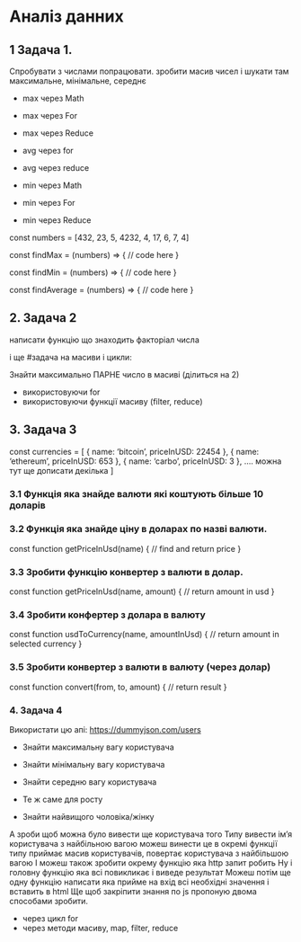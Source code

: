  # Аналіз данних 
 
 ## 1 Задача 1. 
 
  Спробувати з числами попрацювати. зробити масив чисел і шукати там максимальне, мінімальне, середнє

 - max через Math
- max через For
- max через Reduce

- avg через for
- avg через reduce

- min через Math
- min через For
- min через Reduce

const numbers = [432, 23, 5, 4232, 4, 17, 6, 7, 4]

const findMax = (numbers) => {
    // code here
}

const findMin = (numbers) => {
    // code here
}

const findAverage = (numbers) => {
    // code here
}

## 2. Задача 2 
написати функцію що знаходить факторіал числа

і ще #задача на масиви і цикли:

Знайти максимально ПАРНЕ число в масиві (ділиться на 2)
- використовуючи for
- використовуючи функції масиву (filter, reduce)


## 3. Задача 3
const currencies = [
    { name: ‘bitcoin’, priceInUSD: 22454 },
    { name: ‘ethereum’, priceInUSD: 653 },
    { name: ‘carbo’, priceInUSD: 3 },
    …. можна тут ще дописати декілька
]

### 3.1 Функція яка знайде валюти які коштують більше 10 доларів

### 3.2 Функція яка знайде ціну в доларах по назві валюти.

const function getPriceInUsd(name) {
   // find and return price
}

### 3.3 Зробити функцію конвертер з валюти в долар.

const function getPriceInUsd(name, amount) {
   // return amount in usd
}

### 3.4 Зробити конфертер з долара в валюту

const function usdToCurrency(name, amountInUsd) {
   // return amount in selected currency
}

### 3.5 Зробити конвертер з валюти в валюту (через долар)

const function convert(from, to, amount) {
   // return result
}


### 4. Задача 4

Використати цю апі: https://dummyjson.com/users

- Знайти максимальну вагу користувача
- Знайти мінімальну вагу користувача
- Знайти середню вагу користувача

- Те ж саме для росту

- Знайти найвищого чоловіка/жінку

А зроби щоб можна було вивести ще користувача того
Типу вивести ім’я користувача з найбільною вагою
можеш винести це в окремі функції
типу приймає масив користувачів, повертає користувача з найбільшою вагою
І можеш також зробити окрему функцію яка http запит робить
Ну і головну функцію яка всі повикликає і виведе результат
Можеш потім ще одну функцію написати яка прийме на вхід всі необхідні значення і вставить в html
Ще щоб закріпити знання по js пропоную двома способами зробити. 
- через цикл for
- через методи масиву, map, filter, reduce
